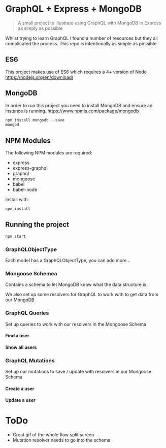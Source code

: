 # GraphQL + Express + MongoDB

> A small project to illustrate using GraphQL with MongoDB in Express as simply as possible

Whilst trying to learn GraphQL I found a number of resources but they all complicated the process. This repo is intentionally as simple as possible.

## ES6
This project makes use of ES6 which requires a 4+ version of Node https://nodejs.org/en/download/

## MongoDB
In order to run this project you need to install MongoDB and ensure an instance is running.
https://www.npmjs.com/package/mongodb

```js
npm install mongodb --save
mongod
```

## NPM Modules
The following NPM modules are required:

* express
* express-graphql
* graphql
* mongoose
* babel
* babel-node

Install with:

```js
npm install
```

## Running the project
```js
npm start
```


### GraphQLObjectType
Each model has a GraphQLObjectType, you can add more...

### Mongoose Schemea
Contains a schema to let MongoDB know what the data structure is.

We also set up some resolvers for GraphQL to work with to get data from our MongoDB

### GraphQL Queries
Set up queries to work with our resolvers in the Mongoose Schema

#### Find a user

#### Show all users

### GraphQL Mutations
Set up our mutations to save / update with resolvers in our Mongoose Schema

#### Create a user

#### Update a user


# ToDo
* Great gif of the whole flow split screen
* Mutation resolver needs to go into the schema
